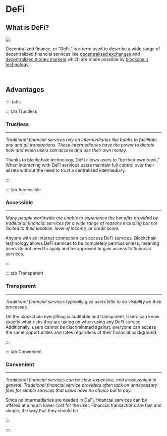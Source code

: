# DeFi

## What is DeFi?

![](/bg/what-is-defi.png)

Decentralized finance, or “DeFi,” is a term used to describe a wide range of decentralized financial services like [decentralized exchanges](/learn-the-basics/defi-basics/what-is-dex) and [decentralized money markets](/learn-the-basics/defi-basics/what-is-defi-money-market) which are made possible by [blockchain technology](/learn-the-basics/blockchain-basics/what-is-blockchain).

<br>

## Advantages

:::: tabs

::: tab Trustless

### Trustless

****

*Traditional financial services rely on intermediaries like banks to facilitate any and all transactions. These intermediaries have the power to dictate how and when users can access and use their own money.*

Thanks to blockchain technology, DeFi allows users to “be their own bank.” When interacting with DeFi services users maintain full control over their assets without the need to trust a centralized intermediary.

:::

::: tab Accessible

### Accessible

****

*Many people worldwide are unable to experience the benefits provided by traditional financial services for a wide range of reasons including but not limited to their location, level of income, or credit score.*

Anyone with an internet connection can access DeFi services. Blockchain technology allows DeFi services to be completely permissionless, meaning users do not need to apply and be approved to gain access to financial services.

:::

::: tab Transparent

### Transparent

****

*Traditional financial services typically give users little to no visibility on their processes.*

On the blockchain everything is auditable and transparent. Users can know exactly what risks they are taking on when using any DeFi service. Additionally, users cannot be discriminated against; everyone can access the same opportunities and rates regardless of their financial background.

:::

::: tab Convenient

### Convenient

****

*Traditional financial services can be slow, expensive, and inconvenient in general. Traditional financial service providers often tack on unnecessary fees for simple services that users have no choice but to pay.*

Since no intermediaries are needed in DeFi, financial services can be offered at a much lower cost for the user. Financial transactions are fast and simple, the way that they should be.

:::

::::
